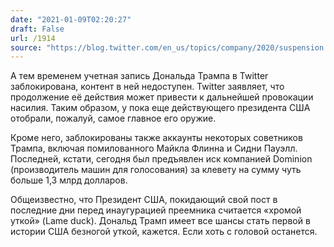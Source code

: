 ```yaml
---
date: "2021-01-09T02:20:27"
draft: False
url: /1914
source: "https://blog.twitter.com/en_us/topics/company/2020/suspension.html"
---
```


А тем временем учетная запись Дональда Трампа в Twitter заблокирована, контент в ней недоступен. Twitter заявляет, что продолжение её действия может привести к дальнейшей провокации насилия. Таким образом, у пока еще действующего президента США отобрали, пожалуй, самое главное его оружие.

Кроме него, заблокированы также аккаунты некоторых советников Трампа, включая помилованного Майкла Флинна и Сидни Пауэлл. Последней, кстати, сегодня был предъявлен иск компанией Dominion (производитель машин для голосования) за клевету на сумму чуть больше 1,3 млрд долларов.

Общеизвестно, что Президент США, покидающий свой пост в последние дни перед инаугурацией преемника считается «хромой уткой» (Lame duck). Дональд Трамп имеет все шансы стать первой в истории США безногой уткой, кажется. Если хоть с головой останется.
